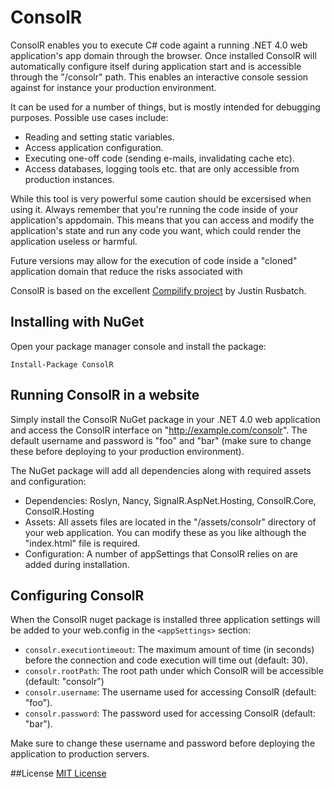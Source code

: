 # ConsolR

ConsolR enables you to execute C# code againt a running .NET 4.0 web application's app domain through the browser.
Once installed ConsolR will automatically configure itself during application start and is accessible through the 
"/consolr" path. This enables an interactive console session against for instance your production environment.

It can be used for a number of things, but is mostly intended for debugging purposes. Possible use cases include:

* Reading and setting static variables.
* Access application configuration.
* Executing one-off code (sending e-mails, invalidating cache etc).
* Access databases, logging tools etc. that are only accessible from production instances.

While this tool is very powerful some caution should be excersised when using it.
Always remember that you're running the code inside of your application's appdomain.
This means that you can access and modify the application's state and run any code you want, 
which could render the application useless or harmful.

Future versions may allow for the execution of code inside a 
"cloned" application domain that reduce the risks associated with 

ConsolR is based on the excellent [Compilify project](https://github.com/Compilify/Compilify) by Justin Rusbatch.

## Installing with NuGet

Open your package manager console and install the package:

    Install-Package ConsolR

## Running ConsolR in a website

Simply install the ConsolR NuGet package in your .NET 4.0 web application and access the ConsolR interface on "http://example.com/consolr".
The default username and password is "foo" and "bar" (make sure to change these before deploying to your production environment).

The NuGet package will add all dependencies along with required assets and configuration:

* Dependencies: Roslyn, Nancy, SignalR.AspNet.Hosting, ConsolR.Core, ConsolR.Hosting
* Assets: All assets files are located in the "/assets/consolr" directory of your web application. You can modify these as you like although the "index.html" file is required.
* Configuration: A number of appSettings that ConsolR relies on are added during installation.

## Configuring ConsolR

When the ConsolR nuget package is installed three application settings will be added to your web.config in the `<appSettings>` section:

* `consolr.executiontimeout`: The maximum amount of time (in seconds) before the connection and code execution will time out (default: 30).
* `consolr.rootPath`: The root path under which ConsolR will be accessible (default: "consolr")
* `consolr.username`: The username used for accessing ConsolR (default: "foo").
* `consolr.password`: The password used for accessing ConsolR (default: "bar").

Make sure to change these username and password before deploying the application to production servers.

##License
[MIT License](https://github.com/appharbor/ConsolR/blob/master/LICENSE.md)
